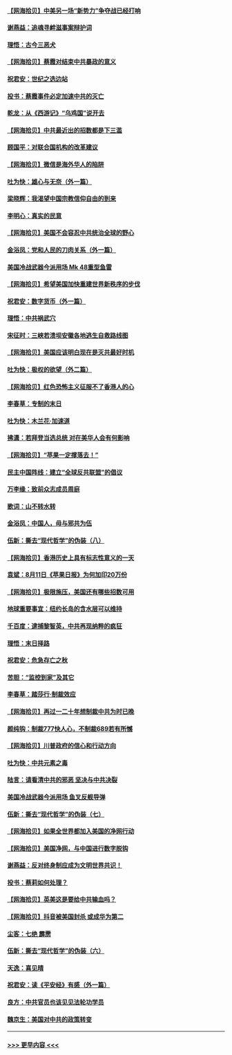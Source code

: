 #### [【网海拾贝】中美另一场“新势力”争夺战已经打响](../pages/nsc993/n12346998.md?t=08220702) 
#### [谢燕益：追魂寻衅滋事案辩护词](../pages/nsc993/n12346892.md?t=08220702) 
#### [理悟：古今三恶犬](../pages/nsc993/n12345190.md?t=08220702) 
#### [【网海拾贝】蔡霞对结束中共暴政的意义](../pages/nsc993/n12344263.md?t=08220702) 
#### [祝君安：世纪之选边站](../pages/nsc993/n12342382.md?t=08220702) 
#### [投书：蔡霞事件必定加速中共的灭亡](../pages/nsc993/n12341881.md?t=08220702) 
#### [乾龙：从《西游记》“乌鸡国”说开去](../pages/nsc993/n12341690.md?t=08220702) 
#### [【网海拾贝】中共最近出的招数都是下三滥](../pages/nsc993/n12341593.md?t=08220702) 
#### [顾国平：对联合国机构的改革建议](../pages/nsc993/n12339928.md?t=08220702) 
#### [【网海拾贝】微信是海外华人的陷阱](../pages/nsc993/n12338868.md?t=08220702) 
#### [吐为快：雄心与无奈（外一篇）](../pages/nsc993/n12338132.md?t=08220702) 
#### [梁晓辉：我渴望中国宗教信仰自由的到来](../pages/nsc993/n12336657.md?t=08220702) 
#### [李明心：真实的民意](../pages/nsc993/n12336089.md?t=08220702) 
#### [【网海拾贝】美国不会容忍中共统治全球的野心](../pages/nsc993/n12336063.md?t=08220702) 
#### [金浴凤：党和人民的刀肉关系（外一篇）](../pages/nsc993/n12335834.md?t=08220702) 
#### [美国冷战武器今派用场 Mk 48重型鱼雷](../pages/nsc993/n12335354.md?t=08220702) 
#### [【网海拾贝】希望美国加快重建世界新秩序的步伐](../pages/nsc993/n12334224.md?t=08220702) 
#### [祝君安：数字货币（外一篇）](../pages/nsc993/n12334186.md?t=08220702) 
#### [理悟：中共祸武穴](../pages/nsc993/n12333962.md?t=08220702) 
#### [宋征时：三峡若溃坝安徽各地逃生自救路线图](../pages/nsc993/n12332450.md?t=08220702) 
#### [【网海拾贝】美国应该明白现在是灭共最好时机](../pages/nsc993/n12332313.md?t=08220702) 
#### [吐为快：极权的欲望（外二篇）](../pages/nsc993/n12332089.md?t=08220702) 
#### [【网海拾贝】红色恐怖主义征服不了香港人的心](../pages/nsc993/n12329296.md?t=08220702) 
#### [李春草：专制的末日](../pages/nsc993/n12329079.md?t=08220702) 
#### [吐为快：木兰花‧加速道](../pages/nsc993/n12327366.md?t=08220702) 
#### [拂潇：若拜登当选总统 对在美华人会有何影响](../pages/nsc993/n12295996.md?t=08220702) 
#### [【网海拾贝】“苹果一定撑落去！”](../pages/nsc993/n12326784.md?t=08220702) 
#### [民主中国阵线：建立“全球反共联盟”的倡议](../pages/nsc993/n12324177.md?t=08220702) 
#### [万李缘：致前众志成员周庭](../pages/nsc993/n12324635.md?t=08220702) 
#### [歌词：山不转水转](../pages/nsc993/n12324599.md?t=08220702) 
#### [金浴凤：中国人，毋与邪共为伍](../pages/nsc993/n12324257.md?t=08220702) 
#### [伍新：撕去“现代哲学”的伪装（八）](../pages/nsc993/n12324188.md?t=08220702) 
#### [【网海拾贝】香港历史上具有标志性意义的一天](../pages/nsc993/n12324021.md?t=08220702) 
#### [袁斌：8月11日《苹果日报》为何加印20万份](../pages/nsc993/n12323955.md?t=08220702) 
#### [【网海拾贝】极限施压，美国还有哪些招数可用](../pages/nsc993/n12322512.md?t=08220702) 
#### [地球重要事宜：纽约长岛的含水层可以维持](../pages/nsc993/n12321844.md?t=08220702) 
#### [千百度：逮捕黎智英，中共再现纳粹的疯狂](../pages/nsc993/n12321777.md?t=08220702) 
#### [理悟：末日择路](../pages/nsc993/n12320812.md?t=08220702) 
#### [祝君安：危急存亡之秋](../pages/nsc993/n12320795.md?t=08220702) 
#### [苦胆：“监控到家”及其它](../pages/nsc993/n12320751.md?t=08220702) 
#### [李春草：踏莎行·制裁效应](../pages/nsc993/n12318290.md?t=08220702) 
#### [【网海拾贝】再过一二十年想制裁中共为时已晚](../pages/nsc993/n12318195.md?t=08220702) 
#### [颜纯钩：制裁777快人心，不制裁689若有所憾](../pages/nsc993/n12316912.md?t=08220702) 
#### [【网海拾贝】川普政府的信心和行动方向](../pages/nsc993/n12316673.md?t=08220702) 
#### [吐为快：中共元素之毒](../pages/nsc993/n12316547.md?t=08220702) 
#### [陆言：请看清中共的邪恶 坚决与中共决裂](../pages/nsc993/n12315784.md?t=08220702) 
#### [美国冷战武器今派用场 鱼叉反舰导弹](../pages/nsc993/n12316258.md?t=08220702) 
#### [伍新：撕去“现代哲学”的伪装（七）](../pages/nsc993/n12315846.md?t=08220702) 
#### [【网海拾贝】如果全世界都加入美国的净网行动](../pages/nsc993/n12315588.md?t=08220702) 
#### [【网海拾贝】美国净网，与中国进行数字脱钩](../pages/nsc993/n12312813.md?t=08220702) 
#### [谢燕益：反对终身制应成为文明世界共识！](../pages/nsc993/n12310465.md?t=08220702) 
#### [投书：蔡莉如何处理？](../pages/nsc993/n12310224.md?t=08220702) 
#### [【网海拾贝】英美这是要给中共输血吗？](../pages/nsc993/n12307646.md?t=08220702) 
#### [【网海拾贝】抖音被美国封杀 或成华为第二](../pages/nsc993/n12305277.md?t=08220702) 
#### [尘客：七绝 霹雳](../pages/nsc993/n12304053.md?t=08220702) 
#### [伍新：撕去“现代哲学”的伪装（六）](../pages/nsc993/n12303243.md?t=08220702) 
#### [天逸：喜见晴](../pages/nsc993/n12303226.md?t=08220702) 
#### [祝君安：读《平安经》有感（外一篇）](../pages/nsc993/n12303170.md?t=08220702) 
#### [良方：中共官员也该见见法轮功学员](../pages/nsc993/n12302985.md?t=08220702) 
#### [魏京生：美国对中共的政策转变](../pages/nsc993/n12302929.md?t=08220702) 

----
#### [ >>> 更早内容 <<< ](../indexes/nsc993-earlier.md)
